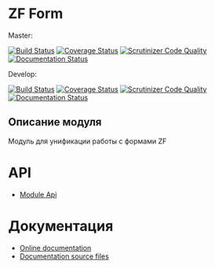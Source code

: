 # ZF Form

Master:

[![Build Status](https://travis-ci.org/nnx-framework/zf-form.svg?branch=master)](https://travis-ci.org/nnx-framework/zf-form)
[![Coverage Status](https://coveralls.io/repos/github/nnx-framework/zf-form/badge.svg?branch=master)](https://coveralls.io/github/nnx-framework/zf-form?branch=master)
[![Scrutinizer Code Quality](https://scrutinizer-ci.com/g/nnx-framework/zf-form/badges/quality-score.png?b=master)](https://scrutinizer-ci.com/g/nnx-framework/zf-form/?branch=master)
[![Documentation Status](https://readthedocs.org/projects/zf-form/badge/?version=master)](http://zf-form.readthedocs.org/ru/latest/?badge=master)

Develop:

[![Build Status](https://travis-ci.org/nnx-framework/zf-form.svg?branch=dev)](https://travis-ci.org/nnx-framework/zf-form)
[![Coverage Status](https://coveralls.io/repos/github/nnx-framework/zf-form/badge.svg?branch=dev)](https://coveralls.io/github/nnx-framework/zf-form?branch=dev)
[![Scrutinizer Code Quality](https://scrutinizer-ci.com/g/nnx-framework/zf-form/badges/quality-score.png?b=dev)](https://scrutinizer-ci.com/g/nnx-framework/zf-form/?branch=dev)
[![Documentation Status](https://readthedocs.org/projects/zf-form/badge/?version=dev)](http://zf-form.readthedocs.org/ru/latest/?badge=dev)


## Описание модуля

Модуль для унификации работы с формами ZF

# API
- [Module Api](API.md)

# Документация
- [Online documentation](http://zf-form.readthedocs.org/ru/latest/)
- [Documentation source files](doc/book/ru/)



